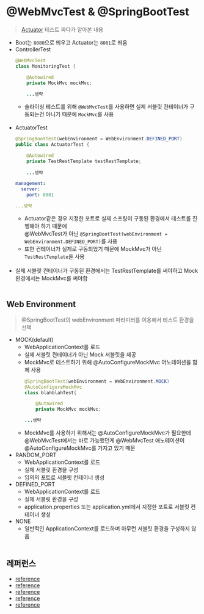 # @WebMvcTest & @SpringBootTest
> [Actuator](https://github.com/wkdehdlr/actuator) 테스트 짜다가 알아본 내용
- Boot는 `8080`으로 띄우고 Actuator는 `8081`로 띄움
- ControllerTest
    ```java
    @WebMvcTest
    class MonitoringTest {
    
        @Autowired
        private MockMvc mockMvc;
        
        ...생략
    ```
  - 슬라이싱 테스트를 위해 `@WebMvcTest`를 사용하면 실제 서블릿 컨테이너가 구동되는건 아니기 때문에 `MockMvc`를 사용
<br><br>
- ActuatorTest
    ```java
    @SpringBootTest(webEnvironment = WebEnvironment.DEFINED_PORT)
    public class ActuatorTest {
    
        @Autowired
        private TestRestTemplate testRestTemplate;
        
        ...생략
    ```
    ```yaml
    management:
      server:
        port: 8081
  
    ...생략
    ```
  - Actuator같은 경우 지정한 포트로 실제 스프링이 구동된 환경에서 테스트를 진행해야 하기 때문에<br>
  @WebMvcTest가 아닌 `@SpringBootTest(webEnvironment = WebEnvironment.DEFINED_PORT)`를 사용
  - 또한 컨테이너가 실제로 구동되었기 때문에 MockMvc가 아닌 `TestRestTemplate`을 사용
<br><br>
- 실제 서블릿 컨테이너가 구동된 환경에서는 TestRestTemplate를 써야하고 Mock환경에서는 MockMvc를 써야함
<br><br>
## Web Environment
> @SpringBootTest의 webEnvironment 파라미터를 이용해서 테스트 환경을 선택
   
- MOCK(default)
    - WebApplicationContext를 로드
    - 실제 서블릿 컨테이너가 아닌 Mock 서블릿을 제공
    - MockMvc로 테스트하기 위해 @AutoConfigureMockMvc 어노테이션을 함께 사용
      ```java
      @SpringBootTest(webEnvironment = WebEnvironment.MOCK)
      @AutoConfigureMockMvc
      class blahblahTest{
      
          @Autowired
          private MockMvc mockMvc;
      
      ...생략
      ```
    - MockMvc를 사용하기 위해서는 @AutoConfigureMockMvc가 필요한데<br>
    @WebMvcTest에서는 바로 가능했던게 @WebMvcTest 애노테이션이 @AutoConfigureMockMvc를 가지고 있기 때문 
- RANDOM_PORT
    - WebApplicationContext를 로드
    - 실제 서블릿 환경을 구성
    - 임의의 포트로 서블릿 컨테이너 생성
- DEFINED_PORT
    - WebApplicationContext를 로드
    - 실제 서블릿 환경을 구성
    - application.properties 또는 application.yml에서 지정한 포트로 서블릿 컨테이너 생성
- NONE
    - 일반적인 ApplicationContext를 로드하며 아무런 서블릿 환경을 구성하지 않음
<br><br>
## 레퍼런스
- [reference](https://atoz-develop.tistory.com/entry/%EC%8A%A4%ED%94%84%EB%A7%81-%EB%B6%80%ED%8A%B8-%ED%85%8C%EC%8A%A4%ED%8A%B8-%EB%82%B4%EC%9E%A5-%EC%84%9C%EB%B2%84-%EB%9E%9C%EB%8D%A4-%ED%8F%AC%ED%8A%B8%EB%A1%9C-%EB%9D%84%EC%9A%B0%EA%B8%B0)
- [reference](https://ict-nroo.tistory.com/96)
- [reference](https://docs.spring.io/spring-boot/docs/current/reference/htmlsingle/#boot-features-testing-spring-boot-applications-testing-autoconfigured-mvc-tests)
- [reference](https://docs.spring.io/spring-boot/docs/current/reference/htmlsingle/#boot-features-testing-spring-boot-applications)
- [reference](https://meetup.toast.com/posts/124)
